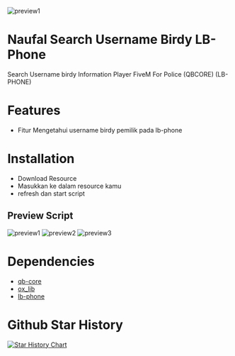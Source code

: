 ![preview1](https://r2.fivemanage.com/WX5Hv6yMgODTgG2WF6rml/images/backgroundgithub.png)

# Naufal Search Username Birdy LB-Phone

Search Username birdy Information Player FiveM For Police (QBCORE) (LB-PHONE)

# Features 
- Fitur Mengetahui username birdy pemilik pada lb-phone

# Installation
- Download Resource
- Masukkan ke dalam resource kamu
- refresh dan start script

## Preview Script
![preview1](https://r2.fivemanage.com/WX5Hv6yMgODTgG2WF6rml/previewsearchusernamebirdy1.png)
![preview2](https://r2.fivemanage.com/WX5Hv6yMgODTgG2WF6rml/previewsearchusernamebirdy2.png)
![preview3](https://r2.fivemanage.com/WX5Hv6yMgODTgG2WF6rml/previewsearchusernamebirdy3revisi.png)

# Dependencies

- [qb-core](https://github.com/qbcore-framework/qb-core)
- [ox_lib](https://github.com/overextended/ox_lib)
- [lb-phone](https://store.lbscripts.com/package/5356987)

# Github Star History
[![Star History Chart](https://api.star-history.com/svg?repos=naufalmulyarizki/naufal-searchnumberphone&type=Date)](https://star-history.com/#naufalmulyarizki/naufal-searchnumberphone&Date)